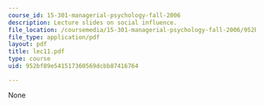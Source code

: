 ```yaml
---
course_id: 15-301-managerial-psychology-fall-2006
description: Lecture slides on social influence.
file_location: /coursemedia/15-301-managerial-psychology-fall-2006/952bf89e541517360569dcbb87416764_lec11.pdf
file_type: application/pdf
layout: pdf
title: lec11.pdf
type: course
uid: 952bf89e541517360569dcbb87416764

---
```

None